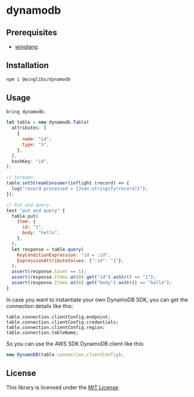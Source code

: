 # dynamodb

## Prerequisites

- [winglang](https://winglang.io).

## Installation

```sh
npm i @winglibs/dynamodb
```

## Usage

```js
bring dynamodb;

let table = new dynamodb.Table(
  attributes: [
    {
      name: "id",
      type: "S",
    },
  ],
  hashKey: "id",
);

// Streams.
table.setStreamConsumer(inflight (record) => {
  log("record processed = {Json.stringify(record)}");
});

// Put and query.
test "put and query" {
  table.put(
    Item: {
      id: "1",
      body: "hello",
    },
  );
  let response = table.query(
    KeyConditionExpression: "id = :id",
    ExpressionAttributeValues: {":id": "1"},
  );
  assert(response.Count == 1);
  assert(response.Items.at(0).get("id").asStr() == "1");
  assert(response.Items.at(0).get("body").asStr() == "hello");
}
```

In case you want to instantiate your own DynamoDB SDK, you can get the connection details like this:

```wing
table.connection.clientConfig.endpoint;
table.connection.clientConfig.credentials;
table.connection.clientConfig.region;
table.connection.tableName;
```

So you can use the AWS SDK DynamoDB client like this:

```js
new DynamoDB(table.connection.clientConfig);
```

## License

This library is licensed under the [MIT License](./LICENSE).

